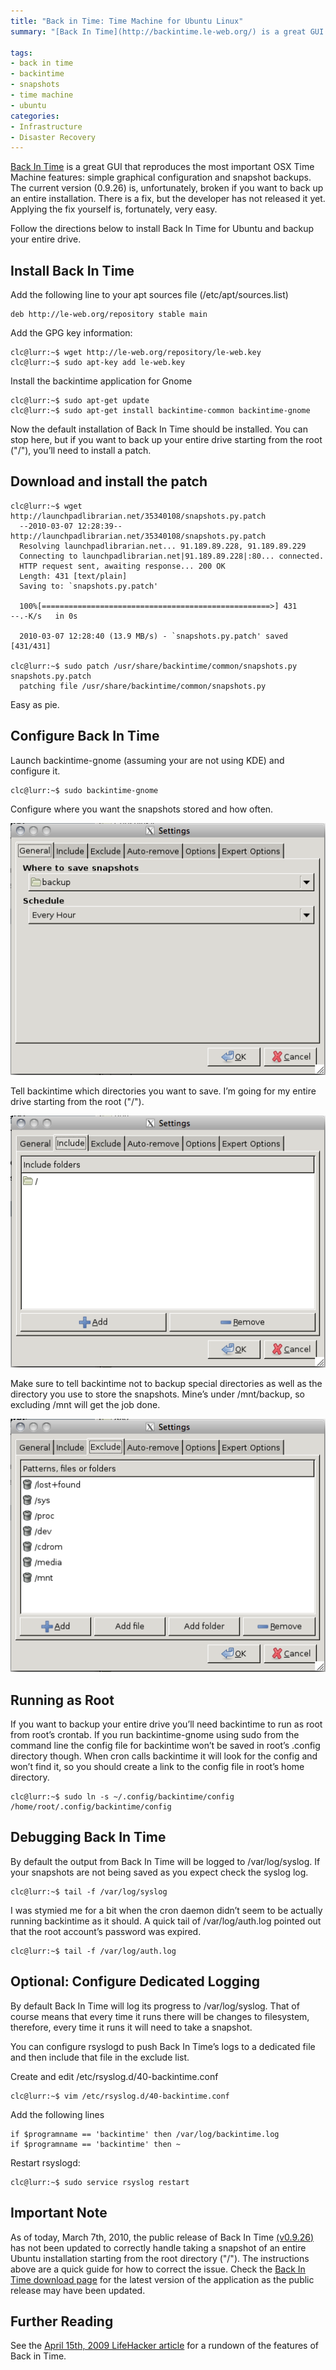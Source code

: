 ```yaml
---
title: "Back in Time: Time Machine for Ubuntu Linux"
summary: "[Back In Time](http://backintime.le-web.org/) is a great GUI that reproduces the most important OSX Time Machine features: simple graphical configuration and snapshot backups. The current version (0.9.26) is, unfortunately, broken if you want to back up an entire installation. There is a fix, but the developer has not released it yet. Applying the fix yourself is, fortunately, very easy."

tags: 
- back in time
- backintime
- snapshots
- time machine
- ubuntu
categories: 
- Infrastructure
- Disaster Recovery
---
```


[Back In Time](http://backintime.le-web.org/) is a great GUI that reproduces the most important OSX Time Machine features: simple graphical configuration and snapshot backups. The current version (0.9.26) is, unfortunately, broken if you want to back up an entire installation. There is a fix, but the developer has not released it yet. Applying the fix yourself is, fortunately, very easy.

Follow the directions below to install Back In Time for Ubuntu and backup your entire drive.

## Install Back In Time

Add the following line to your apt sources file (/etc/apt/sources.list)

~~~shell
deb http://le-web.org/repository stable main
~~~

Add the GPG key information:

~~~shell
clc@lurr:~$	wget http://le-web.org/repository/le-web.key
clc@lurr:~$	sudo apt-key add le-web.key
~~~

Install the backintime application for Gnome

~~~shell
clc@lurr:~$	sudo apt-get update
clc@lurr:~$	sudo apt-get install backintime-common backintime-gnome
~~~

Now the default installation of Back In Time should be installed. You can stop here, but if you want to back up your entire drive starting from the root ("/"), you’ll need to install a patch.

## Download and install the patch

~~~shell
clc@lurr:~$ wget http://launchpadlibrarian.net/35340108/snapshots.py.patch
  --2010-03-07 12:28:39--  http://launchpadlibrarian.net/35340108/snapshots.py.patch
  Resolving launchpadlibrarian.net... 91.189.89.228, 91.189.89.229
  Connecting to launchpadlibrarian.net|91.189.89.228|:80... connected.
  HTTP request sent, awaiting response... 200 OK
  Length: 431 [text/plain]
  Saving to: `snapshots.py.patch'
 
  100%[===================================================>] 431      --.-K/s   in 0s      
 
  2010-03-07 12:28:40 (13.9 MB/s) - `snapshots.py.patch' saved [431/431]
 
clc@lurr:~$ sudo patch /usr/share/backintime/common/snapshots.py snapshots.py.patch
  patching file /usr/share/backintime/common/snapshots.py
~~~

Easy as pie. 


## Configure Back In Time

Launch backintime-gnome (assuming your are not using KDE) and configure it.

~~~shell
clc@lurr:~$ sudo backintime-gnome
~~~

Configure where you want the snapshots stored and how often.

![Back In Time Settings - General](/images/blog/backintime/general.png)


Tell backintime which directories you want to save. I’m going for my entire drive starting from the root ("/"). 

![Back In Time Settings: Include](/images/blog/backintime/include.png)

Make sure to tell backintime not to backup special directories as well as the directory you use to store the snapshots. Mine’s under /mnt/backup, so excluding /mnt will get the job done.

![Back In Time Settings: Exclude](/images/blog/backintime/exclude.png)


## Running as Root
If you want to backup your entire drive you’ll need backintime to run as root from root’s crontab. If you run backintime-gnome using sudo from the command line the config file for backintime won’t be saved in root’s .config directory though. When cron calls backintime it will look for the config and won’t find it, so you should create a link to the config file in root’s home directory.

~~~shell
clc@lurr:~$ sudo ln -s ~/.config/backintime/config /home/root/.config/backintime/config
~~~

## Debugging Back In Time
By default the output from Back In Time will be logged to /var/log/syslog. If your snapshots are not being saved as you expect check the syslog log.

~~~shell
clc@lurr:~$ tail -f /var/log/syslog
~~~

I was stymied me for a bit when the cron daemon didn’t seem to be actually running backintime as it should. A quick tail of /var/log/auth.log pointed out that the root account’s password was expired.

~~~shell
clc@lurr:~$ tail -f /var/log/auth.log
~~~

## Optional: Configure Dedicated Logging
By default Back In Time will log its progress to /var/log/syslog. That of course means that every time it runs there will be changes to filesystem, therefore, every time it runs it will need to take a snapshot.

You can configure rsyslogd to push Back In Time’s logs to a dedicated file and then include that file in the exclude list.

Create and edit /etc/rsyslog.d/40-backintime.conf

~~~shell
clc@lurr:~$ vim /etc/rsyslog.d/40-backintime.conf
~~~

Add the following lines

~~~shell
if $programname == 'backintime' then /var/log/backintime.log
if $programname == 'backintime' then ~
~~~

Restart rsyslogd:

~~~shell
clc@lurr:~$ sudo service rsyslog restart
~~~

## Important Note
As of today, March 7th, 2010, the public release of Back In Time [(v0.9.26)](http://backintime.le-web.org/download/backintime/backintime-0.9.26_src.tar.gz) has not been updated to correctly handle taking a snapshot of an entire Ubuntu installation starting from the root directory ("/"). The instructions above are a quick guide for how to correct the issue. Check the [Back In Time download page](http://backintime.le-web.org/download_page/) for the latest version of the application as the public release may have been updated.

## Further Reading
See the [April 15th, 2009 LifeHacker article](http://lifehacker.com/5212899/back-in-time-does-full-linux-backups-in-one-click) for a rundown of the features of Back in Time.

